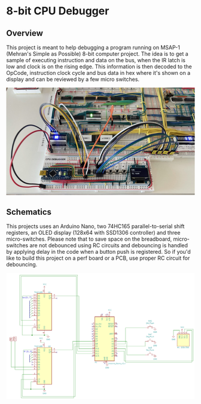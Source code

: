# 8-bit CPU Debugger

## Overview
This project is meant to help debugging a program running on MSAP-1 (Mehran's Simple as Possible) 8-bit computer project. 
The idea is to get a sample of executing instruction and data on the bus, when the IR latch is low and clock is on the rising edge. 
This information is then decoded to the OpCode, instruction clock cycle and bus data in hex where it's shown on a display and can be reviewed by a few micro switches.

![CD](https://github.com/mehrantsi/8-bit_CPU_Debugger/blob/main/IMG_0664.jpeg)

## Schematics
This projects uses an Arduino Nano, two 74HC165 parallel-to-serial shift registers, an OLED display (128x64 with SSD1306 controller) and three micro-switches. 
Please note that to save space on the breadboard, micro-switches are not debounced using RC circuits and debouncing is handled by applying delay in the code when a button push is registered.
So if you'd like to build this project on a perf board or a PCB, use proper RC circuit for debouncing.

![SCH](https://github.com/mehrantsi/8-bit_CPU_Debugger/blob/main/Schematics/Schematics.png)
